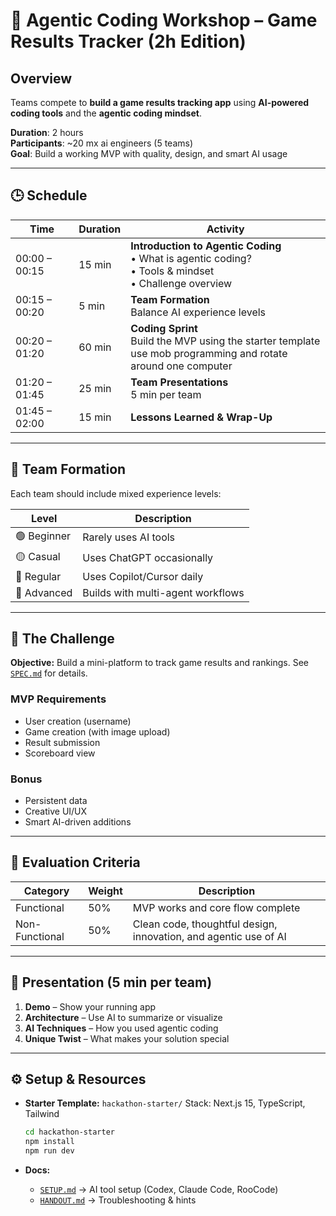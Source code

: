 # 🧠 Agentic Coding Workshop – Game Results Tracker (2h Edition)

## Overview

Teams compete to **build a game results tracking app** using **AI-powered coding tools** and the **agentic coding mindset**.

**Duration**: 2 hours <br>
**Participants**: ~20 mx ai engineers (5 teams) <br>
**Goal**: Build a working MVP with quality, design, and smart AI usage <br>

---

## 🕒 Schedule

| Time          | Duration | Activity                                                                                                           |
| ------------- | -------- | ------------------------------------------------------------------------------------------------------------------ |
| 00:00 – 00:15 | 15 min   | **Introduction to Agentic Coding**  <br>• What is agentic coding?  <br>• Tools & mindset  <br>• Challenge overview |
| 00:15 – 00:20 | 5 min    | **Team Formation** <br>Balance AI experience levels                                                                |
| 00:20 – 01:20 | 60 min   | **Coding Sprint** <br>Build the MVP using the starter template <br> use mob programming and rotate around one computer|
| 01:20 – 01:45 | 25 min   | **Team Presentations** <br>5 min per team                                                                          |
| 01:45 – 02:00 | 15 min   | **Lessons Learned & Wrap-Up**                                                                                      |

---

## 👥 Team Formation

Each team should include mixed experience levels:

| Level       | Description                       |
| ----------- | --------------------------------- |
| 🟢 Beginner | Rarely uses AI tools              |
| 🟡 Casual   | Uses ChatGPT occasionally         |
| 🔵 Regular  | Uses Copilot/Cursor daily         |
| 🔶 Advanced | Builds with multi-agent workflows |

---

## 🎯 The Challenge

**Objective:** Build a mini-platform to track game results and rankings.
See [`SPEC.md`](SPEC.md) for details.

### MVP Requirements

* User creation (username)
* Game creation (with image upload)
* Result submission
* Scoreboard view

### Bonus

* Persistent data
* Creative UI/UX
* Smart AI-driven additions

---

## 🧩 Evaluation Criteria

| Category       | Weight | Description                                                      |
| -------------- | ------ | ---------------------------------------------------------------- |
| Functional     | 50%    | MVP works and core flow complete                                 |
| Non-Functional | 50%    | Clean code, thoughtful design, innovation, and agentic use of AI |

---

## 🎤 Presentation (5 min per team)

1. **Demo** – Show your running app
2. **Architecture** – Use AI to summarize or visualize
3. **AI Techniques** – How you used agentic coding
4. **Unique Twist** – What makes your solution special

---

## ⚙️ Setup & Resources

* **Starter Template:** `hackathon-starter/`
  Stack: Next.js 15, TypeScript, Tailwind

  ```bash
  cd hackathon-starter
  npm install
  npm run dev
  ```
* **Docs:**

  * [`SETUP.md`](SETUP.md) → AI tool setup (Codex, Claude Code, RooCode)
  * [`HANDOUT.md`](HANDOUT.md) → Troubleshooting & hints
